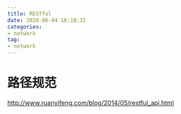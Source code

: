 ```yaml
---
title: RESTful
date: 2020-06-04 16:18:31
categories:
- network
tag:
- network
---
```


# 路径规范
http://www.ruanyifeng.com/blog/2014/05/restful_api.html


